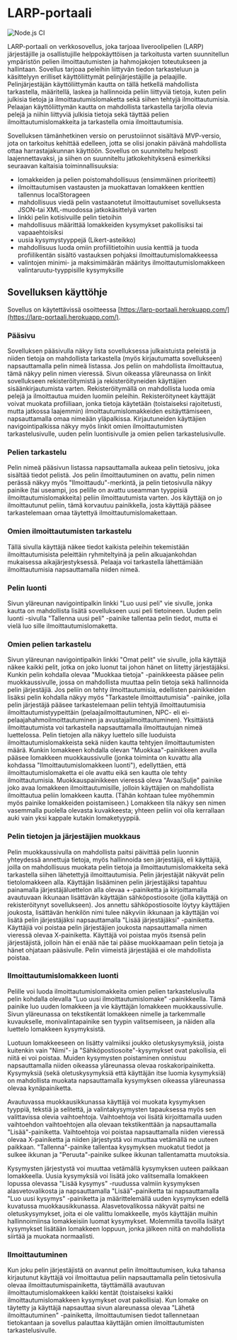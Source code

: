 # LARP-portaali
![Node.js CI](https://github.com/vmarttil/LARP-portaali/workflows/Node.js%20CI/badge.svg)

LARP-portaali on verkkosovellus, joka tarjoaa liveroolipelien (LARP) järjestäjille ja osallistujille helppokäyttöisen ja tarkoitusta varten suunnitellun ympäristön pelien ilmoittautumisten ja hahmojakojen toteutukseen ja hallintaan. Sovellus tarjoaa peleihin liittyvän tiedon tarkasteluun ja käsittelyyn erilliset käyttöliittymät pelinjärjestäjille ja pelaajille. Pelinjärjestäjän käyttöliittymän kautta on tällä hetkellä mahdollista tarkastella, määritellä, laskea ja hallinnoida peliin liittyviä tietoja, kuten pelin julkisia tietoja ja ilmoittautumislomaketta sekä siihen tehtyjä ilmoittautumisia. Pelaajan käyttöliittymän kautta on mahdollista tarkastella tarjolla olevia pelejä ja niihin liittyviä julkisia tietoja sekä täyttää pelien ilmoittautumislomakkeita ja tarkastella omia ilmoittautumisia.

Sovelluksen tämänhetkinen versio on perustoiinnot sisältävä MVP-versio, jota on tarkoitus kehittää edelleen, jotta se olisi jonakin päivänä mahdollista ottaa harrastajakunnan käyttöön. Sovellus on suunniteltu helposti laajennettavaksi, ja siihen on suunniteltu jatkokehityksenä esimerkiksi seuraavan kaltaisia toiminnallisuuksia:

- lomakkeiden ja pelien poistomahdollisuus (ensimmäinen prioriteetti)
- ilmoittautumisen vastausten ja muokattavan lomakkeen kenttien tallennus localStorageen
- mahdollisuus viedä pelin vastaanotetut ilmoittautumiset sovelluksesta JSON-tai XML-muodossa jatkokäsittelyä varten
- linkki pelin kotisivuille pelin tietoihin
- mahdollisuus määrittää lomakkeiden kysymykset pakollisiksi tai vapaaehtoisiksi
- uusia kysymystyyppejä (Likert-asteikko)
- mahdollisuus luoda omiin profiilitietoihin uusia kenttiä ja tuoda profiilikentän sisältö vastauksen pohjaksi ilmoittautumislomakkeessa
- valintojen minimi- ja maksimimäärän määritys ilmoittautumislomakkeen valintaruutu-tyyppisille kysymyksille


## Sovelluksen käyttöhje

Sovellus on käytettävissä osoitteessa [https://larp-portaali.herokuapp.com/](https://larp-portaali.herokuapp.com/).

### Pääsivu

Sovelluksen pääsivulla näkyy lista sovelluksessa julkaistuista peleistä ja niiden tietoja on mahdollista
tarkastella (myös kirjautumatta sovellukseen) napsauttamalla pelin nimeä listassa. Jos peliin on mahdollista 
ilmoittautua, tämä näkyy pelin nimen vieressä. Sivun oikeassa yläreunassa on linkit sovellukseen rekisteröitymistä ja 
rekisteröityneiden käyttäjien sisäänkirjautumista varten. Rekisteröitymällä on mahdollista luoda omia pelejä ja 
ilmoittautua muiden luomiin peleihin. Rekisteröityneet käyttäjät voivat muokata profiiliaan, jonka tietoja käytetään
(toistaiseksi rajoitetusti, mutta jatkossa laajemmin) ilmoittautumislomakkeiden esitäyttämiseen, napsauttamalla 
omaa nimeään yläpalkissa. Kirjautuneiden käyttäjien navigointipalkissa näkyy myös linkit omien ilmoittautumisten 
tarkastelusivulle, uuden pelin luontisivulle ja omien pelien tarkastelusivulle.

### Pelien tarkastelu

Pelin nimeä pääsivun listassa napsauttamalla aukeaa pelin tietosivu, joka sisältää tiedot pelistä. Jos pelin 
ilmoittautuminen on avattu, pelin nimen perässä näkyy myös "Ilmoittaudu"-merkintä, ja pelin tietosivulla näkyy 
painike (tai useampi, jos pelille on avattu useamman tyyppisiä ilmoittautumislomakkeita) peliin ilmoittautumista 
varten. Jos käyttäjä on jo ilmoittautunut peliin, tämä korvautuu painikkella, josta käyttäjä pääsee tarkastelemaan 
omaa täytettyä ilmoittautumislomakettaan.

### Omien ilmoittautumisten tarkastelu

Tällä sivulla käyttäjä näkee tiedot kaikista peleihin tekemistään ilmoittautumisista peleittäin ryhmiteltyinä ja 
pelin alkuajankohdan mukaisessa aikajärjestyksessä. Pelaaja voi tarkastella lähettämiään ilmoittautumisia napsauttamalla 
niiden nimeä.

### Pelin luonti

Sivun yläreunan navigointipalkin linkki "Luo uusi peli" vie sivulle, jonka kautta on mahdollista lisätä
sovellukseen uusi peli tietoineen. Uuden pelin luonti -sivulla "Tallenna uusi peli" -painike
tallentaa pelin tiedot, mutta ei vielä luo sille ilmoittautumislomaketta.

### Omien pelien tarkastelu

Sivun yläreunan navigointipalkin linkki "Omat pelit" vie sivulle, jolla käyttäjä näkee kaikki pelit, jotka on joko
luonut tai johon hänet on liitetty järjestäjäksi. Kunkin pelin kohdalla olevaa "Muokkaa tietoja" -painikkeesta 
pääsee pelin muokkaussivulle, jossa on mahdollista muuttaa pelin tietoja sekä hallinnoida pelin järjestäjiä. Jos peliin 
on tehty ilmoittautumisia, edellisten painikkeiden lisäksi pelin kohdalla näkyy myös "Tarkastele ilmoittautumisia" -painike, 
jolla pelin järjestäjä pääsee tarkastelemaan peliin tehtyjä ilmoittautumisia ilmoittautumistyypeittäin (pelaajailmoittautuminen, 
NPC- eli ei-pelaajahahmoilmoittautuminen ja avustajailmoittautuminen). Yksittäistä ilmoittautumista voi tarkastella napsauttamalla 
ilmoittautujan nimeä luettelossa. Pelin tietojen alla näkyy luettelo sille luoduista ilmoittautumislomakkeista sekä niiden kautta 
tehtyjen ilmoittautumisten määrä. Kunkin lomakkeen kohdalla olevan "Muokkaa"-painikkeen avulla pääsee lomakkeen muokkaussivulle
(jonka toiminta on kuvattu alla kohdassa "Ilmoittautumislomakkeen luonti"), edellyttäen, että ilmoittautumislomaketta ei ole 
avattu eikä sen kautta ole tehty ilmoittautumisia. Muokkauspainikkeen vieressä oleva "Avaa/Sulje" painike joko avaa lomakkeen 
ilmoittautumisille, jolloin käyttäjien on mahdollista ilmoittautua peliin lomakkeen kautta. (Tähän kohtaan tulee myöhemmin myös 
painike lomakkeiden poistamiseen.) Lomakkeen tila näkyy sen nimen vasemmalla puolella olevasta kuvakkeesta; yhteen peliin voi olla 
kerrallaan auki vain yksi kappale kutakin lomaketyyppiä.

### Pelin tietojen ja järjestäjien muokkaus

Pelin muokkaussivulla on mahdollista paitsi päivittää pelin luonnin yhteydessä annettuja tietoja, myös hallinnoida sen 
järjestäjiä, eli käyttäjiä, joilla on mahdollisuus muokata pelin tietoja ja ilmoittautumislomakkeita sekä tarkastella 
siihen lähetettyjä ilmoittautumisia. Pelin järjestäjät näkyvät pelin tietolomakkeen alla. Käyttäjän lisääminen pelin 
järjestäjäksi tapahtuu painamalla järjestäjäluettelon alla olevaa +-painiketta ja kirjoittamalla avautuvaan 
ikkunaan lisättävän käyttäjän sähköpostiosoite (jolla käyttäjä on rekisteröitynyt sovellukseen). Jos annettu 
sähköpostiosoite löytyy käyttäjien joukosta, lisättävän henkilön nimi tulee näkyviin ikkunaan ja käyttäjän voi lisätä 
pelin järjestäjäksi napsauttamalla "Lisää järjestäjäksi" -painiketta. Käyttäjiä voi poistaa pelin järjestäjien joukosta 
napsauttamalla nimen vieressä olevaa X-painiketta. Käyttäjä voi poistaa myös itsensä pelin järjestäjistä, jolloin hän ei enää 
näe tai pääse muokkaamaan pelin tietoja ja hänet ohjataan pääsivulle. Pelin viimeistä järjestäjää ei ole mahdollista poistaa.

### Ilmoittautumislomakkeen luonti

Pelille voi luoda ilmoittautumislomakkeita omien pelien tarkastelusivulla pelin kohdalla olevalla "Luo uusi ilmoittautumislomake" 
-painikkeella. Tämä painike luo uuden lomakkeen ja vie käyttäjän lomakkeen muokkaussivulle. Sivun yläreunassa on tekstikentät 
lomakkeen nimelle ja tarkemmalle kuvaukselle, monivalintapainike sen tyypin valitsemiseen, ja näiden alla luettelo lomakkeen 
kysymyksistä.

Luotuun lomakkeeseen on lisätty valmiiksi 
joukko oletuskysymyksiä, joista kuitenkin vain "Nimi"- ja "Sähköpostiosoite"-kysymykset ovat pakollisia, eli niitä ei voi poistaa. 
Muiden kysymysten poistaminen onnistuu napsauttamalla niiden oikeassa yläreunassa olevaa roskakoripainiketta. Kysymyksiä (sekä 
oletuskysymyksiä että käyttäjän itse luomia kysymyksiä) on mahdollista muokata napsauttamalla kysymyksen oikeassa yläreunassa olevaa 
kynäpainiketta. 

Avautuvassa muokkausikkunassa käyttäjä voi muokata kysymyksen tyyppiä, tekstiä ja selitettä, ja valintakysymysten 
tapauksessa myös sen valittavissa olevia vaihtoehtoja. Vaihtoehtoja voi lisätä kirjoittamalla uuden vaihtoehdon vaihtoehtojen alla 
olevaan tekstikenttään ja napsauttamalla "Lisää"-painiketta. Vaihtoehtoja voi poistaa napsauttamalla niiden vieressä olevaa X-painiketta 
ja niiden järjestystä voi muuttaa vetämällä ne uuteen paikkaan. "Tallenna"-painike tallentaa kysymyksen muokatut tiedot ja sulkee ikkunan ja 
"Peruuta"-painike sulkee ikkunan tallentamatta muutoksia. 

Kysymysten järjestystä voi muuttaa vetämällä kysymyksen uuteen paikkaan lomakkeella. Uusia kysymyksiä voi lisätä joko 
valitsemalla lomakkeen lopussa olevassa "Lisää kysymys" -ruudussa valmiin kysymyksen alasvetovalikosta ja napsauttamalla 
"Lisää"-painiketta tai napsauttamalla "Luo uusi kysymys" -painiketta ja määrittelemällä uuden kysymyksen edellä kuvatussa 
muokkausikkunassa. Alasvetovalikossa näkyvät paitsi ne oletuskysymykset, joita ei ole valittu lomakkeelle, myös käyttäjän 
muihin hallinnoimiinsa lomakkeisiin luomat kysymykset. Molemmilla tavoilla lisätyt kysymykset lisätään lomakkeen loppuun, 
jonka jälkeen niitä on mahdollista siirtää ja muokata normaalisti.

### Ilmoittautuminen

Kun joku pelin järjestäjistä on avannut pelin ilmoittautumisen, kuka tahansa kirjautunut käyttäjä voi ilmoittautua peliin 
napsauttamalla pelin tietosivulla olevaa ilmoittautumispainiketta, täyttämällä avautuvan ilmoittautumislomakkeen kaikki 
kentät (toistaiseksi kaikki ilmoittautumislomakkeen kysymykset ovat pakollisia). Kun lomake 
on täytetty ja käyttäjä napsauttaa sivun alareunassa olevaa "Lähetä ilmoittautuminen" -painiketta, ilmoittautumisen tiedot tallennetaan 
tietokantaan ja sovellus palauttaa käyttäjän omien ilmoittautumisten tarkastelusivulle. 


